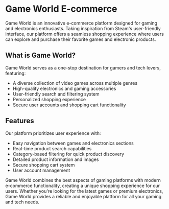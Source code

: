 # Game World E-commerce

Game World is an innovative e-commerce platform designed for gaming and electronics enthusiasts. Taking inspiration from Steam's user-friendly interface, our platform offers a seamless shopping experience where users can explore and purchase their favorite games and electronic products.

## What is Game World?

Game World serves as a one-stop destination for gamers and tech lovers, featuring:

- A diverse collection of video games across multiple genres
- High-quality electronics and gaming accessories
- User-friendly search and filtering system
- Personalized shopping experience
- Secure user accounts and shopping cart functionality

## Features

Our platform prioritizes user experience with:

- Easy navigation between games and electronics sections
- Real-time product search capabilities
- Category-based filtering for quick product discovery
- Detailed product information and images
- Secure shopping cart system
- User account management

Game World combines the best aspects of gaming platforms with modern e-commerce functionality, creating a unique shopping experience for our users. Whether you're looking for the latest games or premium electronics, Game World provides a reliable and enjoyable platform for all your gaming and tech needs.